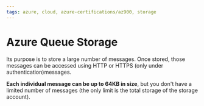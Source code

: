```yaml
---
tags: azure, cloud, azure-certifications/az900, storage
---
```


# Azure Queue Storage

Its purpose is to store a large number of messages. Once stored, those messages can be accessed using HTTP or HTTPS (only under authentication)messages.

**Each individual message can be up to 64KB in size**, but you don't have a limited number of messages (the only limit is the total storage of the storage account).
